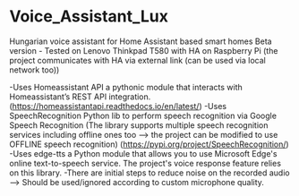 # Voice_Assistant_Lux
 Hungarian voice assistant for Home Assistant based smart homes
 Beta version - Tested on Lenovo Thinkpad T580 with HA on Raspberry Pi (the project communicates with HA via external link (can be used via local network too))

 -Uses Homeassistant API a pythonic module that interacts with Homeassistant’s REST API integration. (https://homeassistantapi.readthedocs.io/en/latest/)
 -Uses SpeechRecognition Python lib to perform speech recognition via Google Speech Recognition (The library supports multiple speech recognition services including offline ones too --> the project can be modified to use OFFLINE speech recognition) (https://pypi.org/project/SpeechRecognition/)
 -Uses edge-tts a Python module that allows you to use Microsoft Edge's online text-to-speech service. The project's voice response feature relies on this library.
 -There are initial steps to reduce noise on the recorded audio --> Should be used/ignored according to custom microphone quality.
 
 
 
